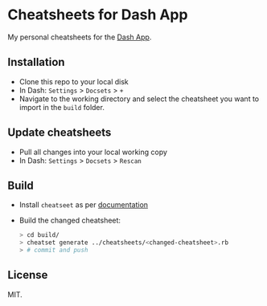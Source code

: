 # Cheatsheets for Dash App

My personal cheatsheets for the [Dash App](https://kapeli.com/dash).

## Installation

* Clone this repo to your local disk
* In Dash: `Settings` > `Docsets` > `+`
* Navigate to the working directory and select the cheatsheet you want
  to import in the `build` folder.

## Update cheatsheets

* Pull all changes into your local working copy
* In Dash: `Settings` > `Docsets` > `Rescan`

## Build

* Install `cheatseet` as per [documentation](https://github.com/Kapeli/cheatset#readme)
* Build the changed cheatsheet:

  ```sh
  > cd build/
  > cheatset generate ../cheatsheets/<changed-cheatsheet>.rb
  > # commit and push
  ```

## License

MIT.
